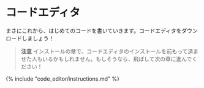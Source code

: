 # コードエディタ

まさにこれから、はじめてのコードを書いていきます。コードエディタをダウンロードしましょう！

> **注意** インストールの章で、コードエディタのインストールを前もって済ませた人もいるかもしれません。もしそうなら、飛ばして次の章に進んでください！

{% include "code_editor/instructions.md" %}